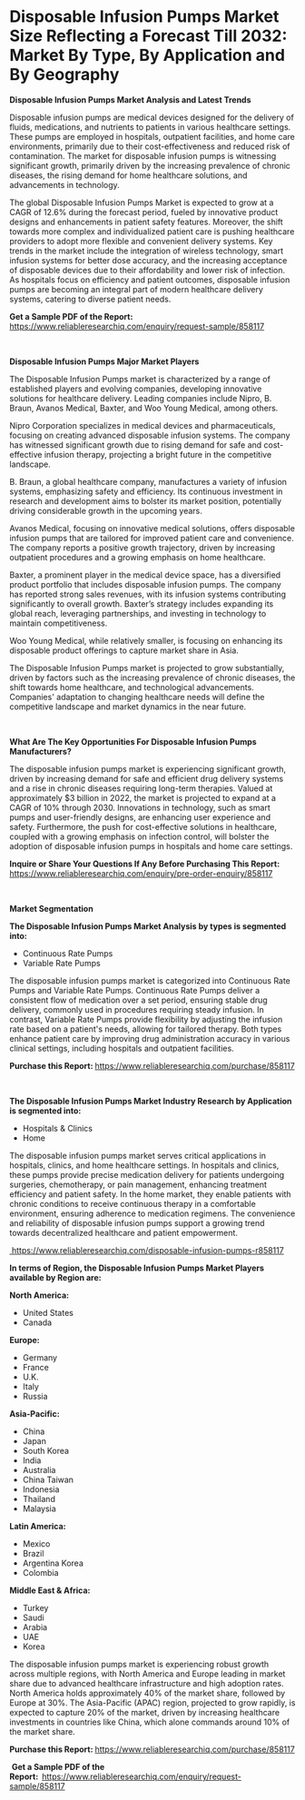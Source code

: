 <p><h1>Disposable Infusion Pumps Market Size Reflecting a Forecast Till 2032: Market By Type, By Application and By Geography</h1></p><p><strong>Disposable Infusion Pumps Market Analysis and Latest Trends</strong></p>
<p><p>Disposable infusion pumps are medical devices designed for the delivery of fluids, medications, and nutrients to patients in various healthcare settings. These pumps are employed in hospitals, outpatient facilities, and home care environments, primarily due to their cost-effectiveness and reduced risk of contamination. The market for disposable infusion pumps is witnessing significant growth, primarily driven by the increasing prevalence of chronic diseases, the rising demand for home healthcare solutions, and advancements in technology.</p><p>The global Disposable Infusion Pumps Market is expected to grow at a CAGR of 12.6% during the forecast period, fueled by innovative product designs and enhancements in patient safety features. Moreover, the shift towards more complex and individualized patient care is pushing healthcare providers to adopt more flexible and convenient delivery systems.  Key trends in the market include the integration of wireless technology, smart infusion systems for better dose accuracy, and the increasing acceptance of disposable devices due to their affordability and lower risk of infection. As hospitals focus on efficiency and patient outcomes, disposable infusion pumps are becoming an integral part of modern healthcare delivery systems, catering to diverse patient needs.</p></p>
<p><strong>Get a Sample PDF of the Report:&nbsp;</strong> <a href="https://www.reliableresearchiq.com/enquiry/request-sample/858117?utm_campaign=3069&utm_medium=2&utm_source=Github&utm_content=ia&utm_term=13042025&utm_id=disposable-infusion-pumps">https://www.reliableresearchiq.com/enquiry/request-sample/858117</a></p>
<p>&nbsp;</p>
<p><strong>Disposable Infusion Pumps Major Market Players</strong></p>
<p><p>The Disposable Infusion Pumps market is characterized by a range of established players and evolving companies, developing innovative solutions for healthcare delivery. Leading companies include Nipro, B. Braun, Avanos Medical, Baxter, and Woo Young Medical, among others.</p><p>Nipro Corporation specializes in medical devices and pharmaceuticals, focusing on creating advanced disposable infusion systems. The company has witnessed significant growth due to rising demand for safe and cost-effective infusion therapy, projecting a bright future in the competitive landscape.</p><p>B. Braun, a global healthcare company, manufactures a variety of infusion systems, emphasizing safety and efficiency. Its continuous investment in research and development aims to bolster its market position, potentially driving considerable growth in the upcoming years.</p><p>Avanos Medical, focusing on innovative medical solutions, offers disposable infusion pumps that are tailored for improved patient care and convenience. The company reports a positive growth trajectory, driven by increasing outpatient procedures and a growing emphasis on home healthcare.</p><p>Baxter, a prominent player in the medical device space, has a diversified product portfolio that includes disposable infusion pumps. The company has reported strong sales revenues, with its infusion systems contributing significantly to overall growth. Baxter’s strategy includes expanding its global reach, leveraging partnerships, and investing in technology to maintain competitiveness.</p><p>Woo Young Medical, while relatively smaller, is focusing on enhancing its disposable product offerings to capture market share in Asia.</p><p>The Disposable Infusion Pumps market is projected to grow substantially, driven by factors such as the increasing prevalence of chronic diseases, the shift towards home healthcare, and technological advancements. Companies' adaptation to changing healthcare needs will define the competitive landscape and market dynamics in the near future.</p></p>
<p>&nbsp;</p>
<p><strong>What Are The Key Opportunities For Disposable Infusion Pumps Manufacturers?</strong></p>
<p><p>The disposable infusion pumps market is experiencing significant growth, driven by increasing demand for safe and efficient drug delivery systems and a rise in chronic diseases requiring long-term therapies. Valued at approximately $3 billion in 2022, the market is projected to expand at a CAGR of 10% through 2030. Innovations in technology, such as smart pumps and user-friendly designs, are enhancing user experience and safety. Furthermore, the push for cost-effective solutions in healthcare, coupled with a growing emphasis on infection control, will bolster the adoption of disposable infusion pumps in hospitals and home care settings.</p></p>
<p><strong>Inquire or Share Your Questions If Any Before Purchasing This Report:</strong> <a href="https://www.reliableresearchiq.com/enquiry/pre-order-enquiry/858117?utm_campaign=3069&utm_medium=2&utm_source=Github&utm_content=ia&utm_term=13042025&utm_id=disposable-infusion-pumps">https://www.reliableresearchiq.com/enquiry/pre-order-enquiry/858117</a></p>
<p>&nbsp;</p>
<p><strong>Market Segmentation</strong></p>
<p><strong>The Disposable Infusion Pumps Market Analysis by types is segmented into:</strong></p>
<p><ul><li>Continuous Rate Pumps</li><li>Variable Rate Pumps</li></ul></p>
<p><p>The disposable infusion pumps market is categorized into Continuous Rate Pumps and Variable Rate Pumps. Continuous Rate Pumps deliver a consistent flow of medication over a set period, ensuring stable drug delivery, commonly used in procedures requiring steady infusion. In contrast, Variable Rate Pumps provide flexibility by adjusting the infusion rate based on a patient's needs, allowing for tailored therapy. Both types enhance patient care by improving drug administration accuracy in various clinical settings, including hospitals and outpatient facilities.</p></p>
<p><strong>Purchase this Report:&nbsp;</strong><a href="https://www.reliableresearchiq.com/purchase/858117?utm_campaign=3069&utm_medium=2&utm_source=Github&utm_content=ia&utm_term=13042025&utm_id=disposable-infusion-pumps">https://www.reliableresearchiq.com/purchase/858117</a></p>
<p>&nbsp;</p>
<p><strong>The Disposable Infusion Pumps Market Industry Research by Application is segmented into:</strong></p>
<p><ul><li>Hospitals & Clinics</li><li>Home</li></ul></p>
<p><p>The disposable infusion pumps market serves critical applications in hospitals, clinics, and home healthcare settings. In hospitals and clinics, these pumps provide precise medication delivery for patients undergoing surgeries, chemotherapy, or pain management, enhancing treatment efficiency and patient safety. In the home market, they enable patients with chronic conditions to receive continuous therapy in a comfortable environment, ensuring adherence to medication regimens. The convenience and reliability of disposable infusion pumps support a growing trend towards decentralized healthcare and patient empowerment.</p></p>
<p><a href="https://www.reliableresearchiq.com/disposable-infusion-pumps-r858117?utm_campaign=3069&utm_medium=2&utm_source=Github&utm_content=ia&utm_term=13042025&utm_id=disposable-infusion-pumps">&nbsp;https://www.reliableresearchiq.com/disposable-infusion-pumps-r858117</a></p>
<p><strong>In terms of Region, the Disposable Infusion Pumps Market Players available by Region are:</strong></p>
<p>
    <p> <strong> North America: </strong>
        <ul>
            <li>United States</li>
            <li>Canada</li>
        </ul>
        </p> 
    <p> <strong> Europe: </strong>
        <ul>
            <li>Germany</li>
            <li>France</li>
            <li>U.K.</li>
            <li>Italy</li>
            <li>Russia</li>
        </ul>
        </p> 
    <p> <strong> Asia-Pacific: </strong>
        <ul>
            <li>China</li>
            <li>Japan</li>
            <li>South Korea</li>
            <li>India</li>
            <li>Australia</li>
            <li>China Taiwan</li>
            <li>Indonesia</li>
            <li>Thailand</li>
            <li>Malaysia</li>
        </ul>
        </p> 
    <p> <strong> Latin America: </strong>
        <ul>
            <li>Mexico</li>
            <li>Brazil</li>
            <li>Argentina Korea</li>
            <li>Colombia</li>
        </ul>
        </p> 
    <p> <strong> Middle East & Africa: </strong>
        <ul>
            <li>Turkey</li>
            <li>Saudi</li>
            <li>Arabia</li>
            <li>UAE</li>
            <li>Korea</li>
        </ul>
    </p>
    </p>
<p><p>The disposable infusion pumps market is experiencing robust growth across multiple regions, with North America and Europe leading in market share due to advanced healthcare infrastructure and high adoption rates. North America holds approximately 40% of the market share, followed by Europe at 30%. The Asia-Pacific (APAC) region, projected to grow rapidly, is expected to capture 20% of the market, driven by increasing healthcare investments in countries like China, which alone commands around 10% of the market share.</p></p>
<p><strong>Purchase this Report: </strong><a href="https://www.reliableresearchiq.com/purchase/858117?utm_campaign=3069&utm_medium=2&utm_source=Github&utm_content=ia&utm_term=13042025&utm_id=disposable-infusion-pumps">https://www.reliableresearchiq.com/purchase/858117</a></p>
<p>&nbsp;<strong>Get a Sample PDF of the Report:&nbsp;&nbsp;</strong><a href="https://www.reliableresearchiq.com/enquiry/request-sample/858117?utm_campaign=3069&utm_medium=2&utm_source=Github&utm_content=ia&utm_term=13042025&utm_id=disposable-infusion-pumps">https://www.reliableresearchiq.com/enquiry/request-sample/858117</a></p>
<p><strong></strong></p>
<p><p></p><p></p><p></p></p>